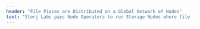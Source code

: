 ```yaml
---
header: "File Pieces are Distributed on a Global Network of Nodes"
text: "Storj Labs pays Node Operators to run Storage Nodes where file fragments are privately stored, making data breaches a thing of the past."
---
```

